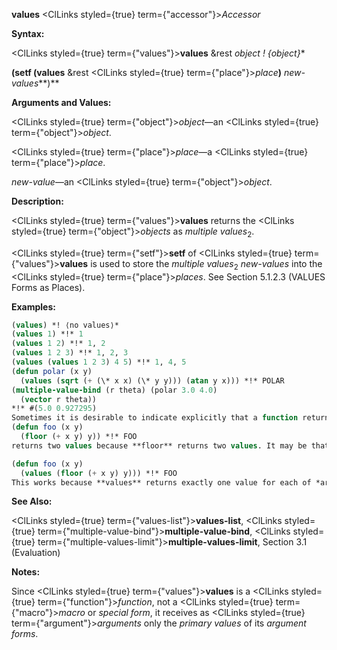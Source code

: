 **values** <ClLinks styled={true} term={"accessor"}><i>Accessor</i></ClLinks> 



**Syntax:** 



<ClLinks styled={true} term={"values"}><b>values</b></ClLinks> &amp;rest *object ! \{object\}*\* 



**(setf (values** &amp;rest <ClLinks styled={true} term={"place"}><i>place</i></ClLinks>**)** *new-values***)** 



**Arguments and Values:** 



<ClLinks styled={true} term={"object"}><i>object</i></ClLinks>—an <ClLinks styled={true} term={"object"}><i>object</i></ClLinks>. 



<ClLinks styled={true} term={"place"}><i>place</i></ClLinks>—a <ClLinks styled={true} term={"place"}><i>place</i></ClLinks>. 



*new-value*—an <ClLinks styled={true} term={"object"}><i>object</i></ClLinks>. 



**Description:** 



<ClLinks styled={true} term={"values"}><b>values</b></ClLinks> returns the <ClLinks styled={true} term={"object"}><i>objects</i></ClLinks> as *multiple values*<sub>2</sub>. 



<ClLinks styled={true} term={"setf"}><b>setf</b></ClLinks> of <ClLinks styled={true} term={"values"}><b>values</b></ClLinks> is used to store the *multiple values*<sub>2</sub> *new-values* into the <ClLinks styled={true} term={"place"}><i>places</i></ClLinks>. See Section 5.1.2.3 (VALUES Forms as Places). 



**Examples:**
```lisp
(values) *! ⟨no values⟩* 
(values 1) *!* 1 
(values 1 2) *!* 1, 2 
(values 1 2 3) *!* 1, 2, 3 
(values (values 1 2 3) 4 5) *!* 1, 4, 5 
(defun polar (x y) 
  (values (sqrt (+ (\* x x) (\* y y))) (atan y x))) *!* POLAR 
(multiple-value-bind (r theta) (polar 3.0 4.0) 
  (vector r theta)) 
*!* #(5.0 0.927295) 
Sometimes it is desirable to indicate explicitly that a function returns exactly one value. For example, the function 
(defun foo (x y) 
  (floor (+ x y) y)) *!* FOO 
returns two values because **floor** returns two values. It may be that the second value makes no sense, or that for eciency reasons it is desired not to compute the second value. **values** is the standard idiom for indicating that only one value is to be returned: 

(defun foo (x y) 
  (values (floor (+ x y) y))) *!* FOO 
This works because **values** returns exactly one value for each of *args*; as for any function call, if any of *args* produces more than one value, all but the first are discarded. 
```
**See Also:** 



<ClLinks styled={true} term={"values-list"}><b>values-list</b></ClLinks>, <ClLinks styled={true} term={"multiple-value-bind"}><b>multiple-value-bind</b></ClLinks>, <ClLinks styled={true} term={"multiple-values-limit"}><b>multiple-values-limit</b></ClLinks>, Section 3.1 (Evaluation) 



**Notes:** 



Since <ClLinks styled={true} term={"values"}><b>values</b></ClLinks> is a <ClLinks styled={true} term={"function"}><i>function</i></ClLinks>, not a <ClLinks styled={true} term={"macro"}><i>macro</i></ClLinks> or *special form*, it receives as <ClLinks styled={true} term={"argument"}><i>arguments</i></ClLinks> only the *primary values* of its *argument forms*. 



